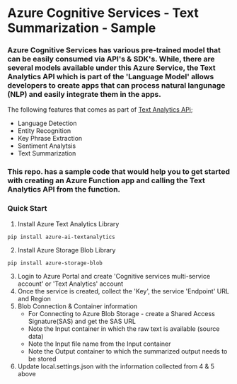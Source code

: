 # Azure Cognitive Services - Text Summarization - Sample

### Azure Cognitive Services has various pre-trained model that can be easily consumed via API's & SDK's. While, there are several models available under this Azure Service, the Text Analytics API which is part of the 'Language Model' allows developers to create apps that can process natural langunage (NLP) and easily integrate them in the apps.

The following features that comes as part of [Text Analytics APi](https://docs.microsoft.com/en-us/azure/cognitive-services/text-analytics/);
* Language Detection
* Entity Recognition
* Key Phrase Extraction
* Sentiment Analytsis
* Text Summarization
    
### This repo. has a sample code that would help you to get started with creating an Azure Function app and calling the Text Analytics API from the function.

### Quick Start
1. Install Azure Text Analytics Library
```
pip install azure-ai-textanalytics
```
2. Install Azure Storage Blob Library
```
pip install azure-storage-blob
```
3. Login to Azure Portal and create 'Cognitive services multi-service account' or 'Text Analytics' account
4. Once the service is created, collect the 'Key', the service 'Endpoint' URL and Region
5. Blob Connection & Container information
     * For Connecting to Azure Blob Storage - create a Shared Access Signature(SAS) and get the SAS URL
     * Note the Input container in which the raw text is available (source data)
     * Note the Input file name from the Input container
     * Note the Output container to which the summarized output needs to be stored
6. Update local.settings.json with the information collected from 4 & 5 above

